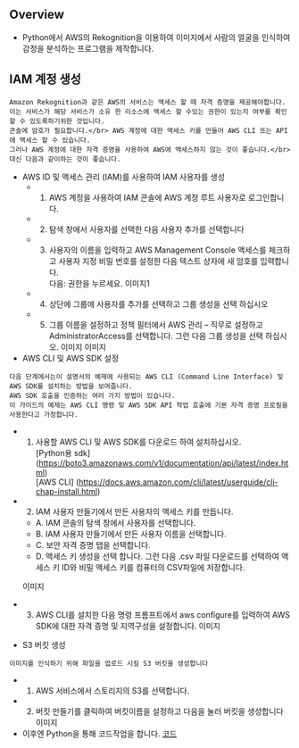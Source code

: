 ## Overview
 - Python에서 AWS의 Rekognition을 이용하여 이미지에서 사람의 얼굴을 인식하여 감정을 분석하는 프로그램을 제작합니다.

## IAM 계정 생성
```
Amazon Rekognition과 같은 AWS의 서비스는 액세스 할 때 자격 증명을 제공해야합니다.
이는 서비스가 해당 서비스가 소유 한 리소스에 액세스 할 수있는 권한이 있는지 여부를 확인할 수 있도록하기위한 것입니다.
콘솔에 암호가 필요합니다.</br> AWS 계정에 대한 액세스 키를 만들어 AWS CLI 또는 API에 액세스 할 수 있습니다.
그러나 AWS 계정에 대한 자격 증명을 사용하여 AWS에 액세스하지 않는 것이 좋습니다.</br> 대신 다음과 같이하는 것이 좋습니다.
```
 - AWS ID 및 액세스 관리 (IAM)를 사용하여 IAM 사용자를 생성
   - 1.	AWS 계정을 사용하여 IAM 콘솔에 AWS 계정 루트 사용자로 로그인합니다.
   - 2.	탐색 창에서 사용자를 선택한 다음 사용자 추가를 선택합니다
   - 3.	사용자의 이름을 입력하고 AWS Management Console 액세스를 체크하고 사용자 지정 비밀 번호를 설정한 다음 텍스트 상자에 새 암호를 입력합니다.</br> 다음: 권한을 누르세요.
  이미지1
   - 4.	상단에 그룹에 사용자를 추가를 선택하고 그룹 생성을 선택 하십시오
   - 5.	그룹 이름을 설정하고 정책 필터에서 AWS 관리 – 직무로 설정하고 AdministratorAccess를 선택합니다. 그런 다음 그룹 생성을 선택 하십시오.
   이미지
   이미지
 - AWS CLI 및 AWS SDK 설정
```
다음 단계에서는이 설명서의 예제에 사용되는 AWS CLI (Command Line Interface) 및 AWS SDK를 설치하는 방법을 보여줍니다.
AWS SDK 호출을 인증하는 여러 가지 방법이 있습니다.
이 가이드의 예제는 AWS CLI 명령 및 AWS SDK API 작업 호출에 기본 자격 증명 프로필을 사용한다고 가정합니다.
``` 
   - 1.	사용할 AWS CLI 및 AWS SDK를 다운로드 하여 설치하십시오.</br>
   [Python용 sdk] (https://boto3.amazonaws.com/v1/documentation/api/latest/index.html)</br>
   [AWS CLI] (https://docs.aws.amazon.com/cli/latest/userguide/cli-chap-install.html)
   - 2.	IAM 사용자 만들기에서 만든 사용자의 액세스 키를 만듭니다.
     - A.	IAM 콘솔의 탐색 창에서 사용자를 선택합니다.
     - B.	IAM 사용자 만들기에서 만든 사용자 이름을 선택합니다. 
     - C.	보안 자격 증명 탭을 선택합니다.
     - D.	액세스 키 생성을 선택 합니다. 그런 다음 .csv 파일 다운로드를 선택하여 액세스 키 ID와 비밀 액세스 키를 컴퓨터의 CSV파일에 저장합니다.
     
     이미지
   - 3.	AWS CLI를 설치한 다음 명령 프롬프트에서 aws configure를 입력하여 AWS SDK에 대한 자격 증명 및 지역구성을 설정합니다.
   이미지
   
 - S3 버킷 생성
```
이미지를 인식하기 위해 파일을 업로드 시킬 S3 버킷을 생성합니다
```
  - 1.	AWS 서비스에서 스토리지의 S3를 선택합니다.
  - 2.	버킷 만들기를 클릭하여 버킷이름을 설정하고 다음을 눌러 버킷을 생성합니다
  이미지
- 이후엔 Python을 통해 코드작업을 합니다.
[코드]()


